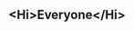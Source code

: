 ##  &lt;Hi>Everyone&lt;/Hi>

<!-- <img src="./slides/images/hoo_006.gif" class="fragment roll-in"> -->